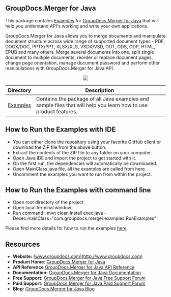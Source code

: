 ## GroupDocs.Merger for Java

This package contains [Examples](https://github.com/groupdocs-merger/GroupDocs.Merger-for-Java/tree/master/Examples) for [GroupDocs.Merger for Java](https://products.groupdocs.com/merger/java) that will help you understand API's working and write your own applications.

GroupDocs.Merger for Java allows you to merge documents and manipulate  document structure across wide range of supported document types - PDF, DOCX/DOC, PPTX/PPT, XLSX/XLS, VSDX/VSD, ODT, ODS, ODP, HTML, EPUB and many others.
Merge several documents into one, split single document to multiple documents, reorder or replace document pages, change page orientation, manage document password and perform other manipulations with GroupDocs.Merger for Java API.  

<p align="center">

  <a title="Download complete GroupDocs.Merger for Java source code" href="https://github.com/groupdocs-merger/GroupDocs.Merger-for-Java/archive/master.zip">
	<img src="https://raw.github.com/AsposeExamples/java-examples-dashboard/master/images/downloadZip-Button-Large.png" />
  </a>
</p>

Directory | Description
--------- | -----------
[Examples](https://github.com/groupdocs-merger/GroupDocs.Merger-for-Java/tree/master/Examples)  | Contains the package of all Java examples and sample files that will help you learn how to use product features.

## How to Run the Examples with IDE

+ You can either clone the repository using your favorite GitHub client or download the ZIP file from the above button.
+ Extract the contents of the ZIP file to any folder on your computer.
+ Open Java IDE and import the project to get started with it.
+ On the first run, the dependencies will automatically be downloaded.
+ Open MainClass.java file, all the examples are called from here.
+ Uncomment the examples you want to run from within the project.

## How to Run the Examples with command line

+ Open root directory of the project
+ Open local terminal window
+ Run command : mvn clean install exec:java -Dexec.mainClass="com.groupdocs.merger.examples.RunExamples"

Please find more details for how to run the examples [here](https://docs.groupdocs.com/display/mergerjava/How+to+Run+Examples).

## Resources

+ **Website:** [www.groupdocs.com](http://www.groupdocs.com)
+ **Product Home:** [GroupDocs.Merger for Java](https://products.groupdocs.com/merger/java)
+ **API Reference** [GroupDocs.Merger for Java API Reference](https://apireference.groupdocs.com/java/merger)
+ **Documentation:** [GroupDocs.Merger for Java Documentation](https://docs.groupdocs.com/display/mergerjava/Home)
+ **Free Support:** [GroupDocs.Merger for Java Free Support Forum](https://forum.groupdocs.com/c/merger)
+ **Paid Support:** [GroupDocs.Merger for Java Paid Support Forum](https://helpdesk.groupdocs.com/)
+ **Blog:** [GroupDocs.Merger for Java Blog](https://blog.groupdocs.com/category/groupdocs-merger-product-family/)


